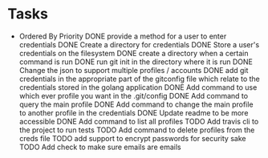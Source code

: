 # Tasks 
 - Ordered By Priority
DONE provide a method for a user to enter credentials
DONE Create a directory for credentials
DONE Store a user's credentials on the filesystem
DONE create a directory when a certain command is run
DONE run git init in the directory where it is run
DONE Change the json to support multiple profiles / accounts
DONE add git credentials in the appropriate part of the gitconfig file which relate to the credentials stored in the golang application
DONE Add command to use which ever profile you want in the .git/config
DONE Add command to query the main profile
DONE Add command to change the main profile to another profile in the credentials
DONE Update readme to be more accessible
DONE Add command to list all profiles
TODO Add travis cli to the project to run tests
TODO Add command to delete profiles from the creds file
TODO add support to encrypt passwords for security sake
TODO Add check to make sure emails are emails
